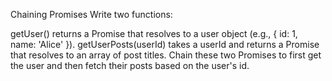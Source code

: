 Chaining Promises
Write two functions:

getUser() returns a Promise that resolves to a user object (e.g., { id: 1, name: 'Alice' }).
getUserPosts(userId) takes a userId and returns a Promise that resolves to an array of post titles.
Chain these two Promises to first get the user and then fetch their posts based on the user's id.
